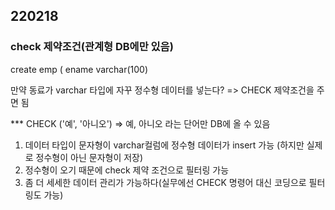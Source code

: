 ## 220218
### check 제약조건(관계형 DB에만 있음)

 create emp (
ename varchar(100)

만약 동료가 varchar 타입에 자꾸 정수형 데이터를 넣는다?
=> CHECK 제약조건을 주면 됨

*** CHECK ('예', '아니오')
=> 예, 아니오 라는 단어만 DB에 올 수 있음

1. 데이터 타입이 문자형이 varchar컬럼에 정수형 데이터가 insert 가능
(하지만 실제로 정수형이 아닌 문자형이 저장)
2. 정수형이 오기 때문에 check 제약 조건으로 필터링 가능
3. 좀 더 세세한 데이터 관리가 가능하다(실무에선 CHECK 명령어 대신 코딩으로 필터링도 가능)